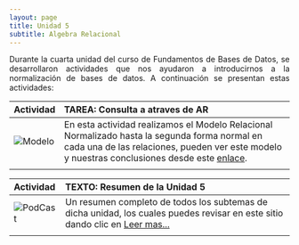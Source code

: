 ```yaml
---
layout: page
title: Unidad 5
subtitle: Algebra Relacional
---
```


<p style="text-align: justify;">Durante la cuarta unidad del curso de Fundamentos de Bases de Datos, se desarrollaron actividades que nos ayudaron a introducirnos a la normalización de bases de datos. A continuación se presentan estas actividades:</p>

| Actividad | TAREA: Consulta a atraves de AR | 
| :------ |:--- |
| ![Modelo](https://basededatostec.github.io/img/01archivos.png) | En esta actividad realizamos el Modelo Relacional Normalizado hasta la segunda forma normal en cada una de las relaciones, pueden ver este modelo y nuestras conclusiones desde este [enlace](https://basededatostec.github.io/2017-05-05-mnormalizado/). | 
| | |

| Actividad | TEXTO: Resumen de la Unidad 5 | 
| :------ |:--- |
| ![PodCast](https://basededatostec.github.io/img/05resumen.png) | Un resumen completo de todos los subtemas de dicha unidad, los cuales puedes revisar en este sitio dando clic en [Leer mas...](https://basededatostec.github.io/2017-05-07-unidadcinco/)| 
| | |
